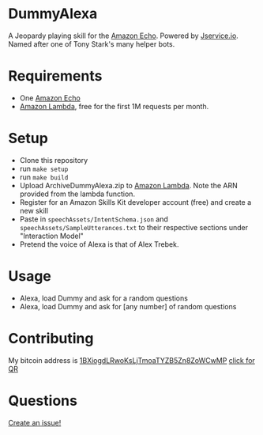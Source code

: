 DummyAlexa
====

A Jeopardy playing skill for the [Amazon Echo][echo link]. Powered by [Jservice.io](http://jservice.io). Named after one of Tony Stark's many helper bots.

# Requirements

- One [Amazon Echo][echo link]
- [Amazon Lambda][lambda link], free for the first 1M requests per month.


# Setup

- Clone this repository
- run `make setup`
- run `make build`
- Upload ArchiveDummyAlexa.zip to [Amazon Lambda][lambda link]. Note the ARN provided from the lambda function.
- Register for an Amazon Skills Kit developer account (free) and create a new skill
- Paste in `speechAssets/IntentSchema.json` and `speechAssets/SampleUtterances.txt` to their respective sections under "Interaction Model"
- Pretend the voice of Alexa is that of Alex Trebek.

# Usage

- Alexa, load Dummy and ask for a random questions
- Alexa, load Dummy and ask for [any number] of random questions


# Contributing

My bitcoin address is [1BXiogdLRwoKsLjTmoaTYZB5Zn8ZoWCwMP](bitcoin:1BXiogdLRwoKsLjTmoaTYZB5Zn8ZoWCwMP) [click for QR](http://f.cl.ly/items/0c2N2F0C3F1X0N2R2K3Z/1BXio.png)

# Questions

[Create an issue!](https://github.com/bxio/dummyAlexa/issues/new)


[echo link]: http://www.amazon.com/dp/B00X4WHP5E/?tag=bxio-20
[lambda link]: http://aws.amazon.com/lambda
